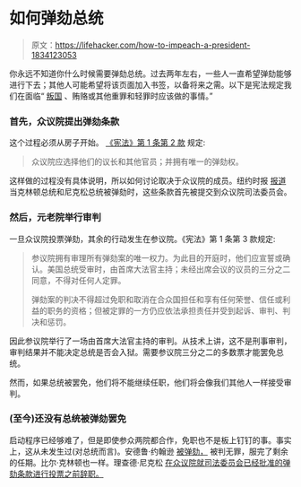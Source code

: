 # 如何弹劾总统

> 原文：<https://lifehacker.com/how-to-impeach-a-president-1834123053>

你永远不知道你什么时候需要弹劾总统。过去两年左右，一些人一直希望弹劾能够进行下去；其他人可能希望将该页面加入书签，以备将来之需。以下是宪法规定我们在面临“ [叛国](https://lifehacker.com/what-is-treason-1827687435) 、贿赂或其他重罪和轻罪时应该做的事情。”



### 首先，众议院提出弹劾条款

这个过程必须从房子开始。 [《宪法》第 1 条第 2 款](https://www.law.cornell.edu/constitution/articlei#section2) 规定:

> 众议院应选择他们的议长和其他官员；并拥有唯一的弹劾权。

这样做的过程没有具体说明，所以如何讨论取决于众议院的成员。纽约时报 [报道](https://www.nytimes.com/2017/05/17/us/politics/how-the-impeachment-process-works-trump-clinton.html) 当克林顿总统和尼克松总统被弹劾时，这些条款首先被提交到众议院司法委员会。

### 然后，元老院举行审判

一旦众议院投票弹劾，其余的行动发生在参议院。《宪法》第 1 条第 3 款规定:

> 参议院拥有审理所有弹劾案的唯一权力。为此目的开庭时，他们应宣誓或确认。美国总统受审时，由首席大法官主持；未经出席会议的议员的三分之二同意，不得对任何人定罪。
> 
> 弹劾案的判决不得超过免职和取消在合众国担任和享有任何荣誉、信任或利益的职务的资格；但被定罪的一方仍应依法承担责任并受到起诉、审判、判决和惩罚。

因此参议院举行了一场由首席大法官主持的审判。从技术上讲，这不是刑事审判，审判结果并不能决定总统是否会入狱。需要参议院三分之二的多数票才能罢免总统。

然而，如果总统被罢免，他们将不能继续任职，他们将会像我们其他人一样接受审判。

### (至今)还没有总统被弹劾罢免

启动程序已经够难了，但是即使参众两院都合作，免职也不是板上钉钉的事。事实上，这从未发生过(对总统而言)。安德鲁·约翰逊 [被弹劾，](https://www.senate.gov/artandhistory/history/common/briefing/Impeachment_Johnson.htm) 被判无罪，服完了剩余的任期。比尔·克林顿也一样。理查德·尼克松 [在众议院就司法委员会已经批准的弹劾条款进行投票之前辞职。](http://www.washingtonpost.com/wp-srv/politics/special/watergate/part3.html)